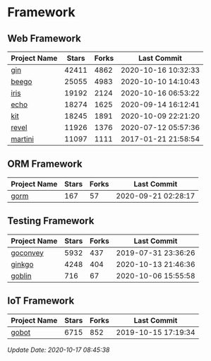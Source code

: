 # Framework

## Web Framework

| Project Name | Stars | Forks | Last Commit |
| ------------ | ----- | ----- | ----------- |
| [gin](https://github.com/gin-gonic/gin) | 42411 | 4862 | 2020-10-16 10:32:33 |
| [beego](https://github.com/astaxie/beego) | 25055 | 4983 | 2020-10-10 14:10:43 |
| [iris](https://github.com/kataras/iris) | 19192 | 2124 | 2020-10-16 06:53:22 |
| [echo](https://github.com/labstack/echo) | 18274 | 1625 | 2020-09-14 16:12:41 |
| [kit](https://github.com/go-kit/kit) | 18245 | 1891 | 2020-10-09 22:21:20 |
| [revel](https://github.com/revel/revel) | 11926 | 1376 | 2020-07-12 05:57:36 |
| [martini](https://github.com/go-martini/martini) | 11097 | 1111 | 2017-01-21 21:58:54 |

## ORM Framework

| Project Name | Stars | Forks | Last Commit |
| ------------ | ----- | ----- | ----------- |
| [gorm](https://github.com/jinzhu/gorm) | 167 | 57 | 2020-09-21 02:28:17 |

## Testing Framework

| Project Name | Stars | Forks | Last Commit |
| ------------ | ----- | ----- | ----------- |
| [goconvey](https://github.com/smartystreets/goconvey) | 5932 | 437 | 2019-07-31 23:36:26 |
| [ginkgo](https://github.com/onsi/ginkgo) | 4248 | 404 | 2020-10-13 21:46:36 |
| [goblin](https://github.com/franela/goblin) | 716 | 67 | 2020-10-06 15:55:58 |

## IoT Framework

| Project Name | Stars | Forks | Last Commit |
| ------------ | ----- | ----- | ----------- |
| [gobot](https://github.com/hybridgroup/gobot) | 6715 | 852 | 2019-10-15 17:19:34 |

*Update Date: 2020-10-17 08:45:38*